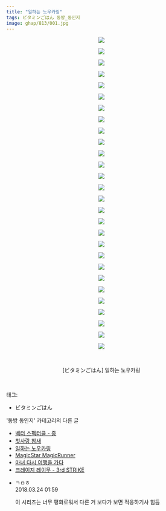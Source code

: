```yaml
---
title: "일하는 노우카링"
tags: ビタミンごはん 동방_동인지
image: ghap/813/001.jpg
---
```

<div class="article">
<p style="text-align: center; clear: none; float: none;"><img src="{{ site.nasurl }}/ghap/813/001.jpg"/></p>
<p style="text-align: center; clear: none; float: none;"><img src="{{ site.nasurl }}/ghap/813/002.jpg"/></p>
<p style="text-align: center; clear: none; float: none;"><img src="{{ site.nasurl }}/ghap/813/003.jpg"/></p>
<p style="text-align: center; clear: none; float: none;"><img src="{{ site.nasurl }}/ghap/813/004.jpg"/></p>
<p style="text-align: center; clear: none; float: none;"><img src="{{ site.nasurl }}/ghap/813/005.jpg"/></p>
<p style="text-align: center; clear: none; float: none;"><img src="{{ site.nasurl }}/ghap/813/006.jpg"/></p>
<p style="text-align: center; clear: none; float: none;"><img src="{{ site.nasurl }}/ghap/813/007.jpg"/></p>
<p style="text-align: center; clear: none; float: none;"><img src="{{ site.nasurl }}/ghap/813/008.jpg"/></p>
<p style="text-align: center; clear: none; float: none;"><img src="{{ site.nasurl }}/ghap/813/009.jpg"/></p>
<p style="text-align: center; clear: none; float: none;"><img src="{{ site.nasurl }}/ghap/813/010.jpg"/></p>
<p style="text-align: center; clear: none; float: none;"><img src="{{ site.nasurl }}/ghap/813/011.jpg"/></p>
<p style="text-align: center; clear: none; float: none;"><img src="{{ site.nasurl }}/ghap/813/012.jpg"/></p>
<p style="text-align: center; clear: none; float: none;"><img src="{{ site.nasurl }}/ghap/813/013.jpg"/></p>
<p style="text-align: center; clear: none; float: none;"><img src="{{ site.nasurl }}/ghap/813/014.jpg"/></p>
<p style="text-align: center; clear: none; float: none;"><img src="{{ site.nasurl }}/ghap/813/015.jpg"/></p>
<p style="text-align: center; clear: none; float: none;"><img src="{{ site.nasurl }}/ghap/813/016.jpg"/></p>
<p style="text-align: center; clear: none; float: none;"><img src="{{ site.nasurl }}/ghap/813/017.jpg"/></p>
<p style="text-align: center; clear: none; float: none;"><img src="{{ site.nasurl }}/ghap/813/018.jpg"/></p>
<p style="text-align: center; clear: none; float: none;"><img src="{{ site.nasurl }}/ghap/813/019.jpg"/></p>
<p style="text-align: center; clear: none; float: none;"><img src="{{ site.nasurl }}/ghap/813/020.jpg"/></p>
<p style="text-align: center; clear: none; float: none;"><img src="{{ site.nasurl }}/ghap/813/021.jpg"/></p>
<p style="text-align: center; clear: none; float: none;"><img src="{{ site.nasurl }}/ghap/813/022.jpg"/></p>
<p style="text-align: center; clear: none; float: none;"><img src="{{ site.nasurl }}/ghap/813/023.jpg"/></p>
<p style="text-align: center; clear: none; float: none;"><img src="{{ site.nasurl }}/ghap/813/024.jpg"/></p>
<p style="text-align: center; clear: none; float: none;"><img src="{{ site.nasurl }}/ghap/813/025.jpg"/></p>
<p style="text-align: center; clear: none; float: none;"><img src="{{ site.nasurl }}/ghap/813/026.jpg"/></p>
<p style="text-align: center; clear: none; float: none;"><img src="{{ site.nasurl }}/ghap/813/027.jpg"/></p>
<p style="text-align: center; clear: none; float: none;"><img src="{{ site.nasurl }}/ghap/813/028.jpg"/></p>
<p style="text-align: center; clear: none; float: none;"><br/></p>
<p style="text-align: center; clear: none; float: none;">[ビタミンごはん] 일하는 노우카링</p>
<p><br/></p>
</div><div class="tagTrail">
<p>태그: </p>
<ul>
<li>ビタミンごはん</li>
</ul>
</div><div class="another">
<p>'동방 동인지' 카테고리의 다른 글</p>
<ul>
<li><a href="/2016-07-10-ghap_816">벡터 스펙터클 - 중</a></li>
<li><a href="/2016-07-10-ghap_815">첫사랑 참새</a></li>
<li><a href="/2016-07-10-ghap_813">일하는 노우카링</a></li>
<li><a href="/2016-07-10-ghap_811">MagicStar MagicRunner</a></li>
<li><a href="/2016-07-10-ghap_810">마녀 다시 여행을 가다</a></li>
<li><a href="/2016-07-10-ghap_809">크레이지 레이무 - 3rd STRIKE</a></li>
</ul>
</div><div class="cb_module cb_fluid">
<div class="cb_wrt cb_profile">
<div class="comment">
<ul>
<li class="cb_thumb_off" id="comment15225659">
<div class="cb_comment_area">
<div class="cb_info_area">
<div class="cb_section">
<span class="cb_nick_name">ㄱㅁㅎ</span>
</div>
<div class="cb_section">
<span class="cb_date">2018.03.24 01:59 </span>
</div>
</div>
<div class="cb_dsc_comment">
<p class="cb_dsc">
											이 시리즈는 너무 평화로워서 다른 거 보다가 보면 적응하기사 힘듬
										</p>
</div>
</div></li>
</ul>
</div>
</div><!-- commentList close -->
</div>